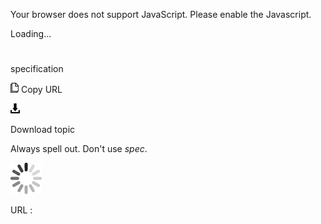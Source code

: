 Your browser does not support JavaScript. Please enable the Javascript.

Loading...

# 

specification

![Copy URL](specification_files/Copy.png)
Copy URL

![Download](specification_files/Download.png)

Download topic

Always spell out. Don't use *spec*. 

![In progress](specification_files/activity-large.gif)

URL :
